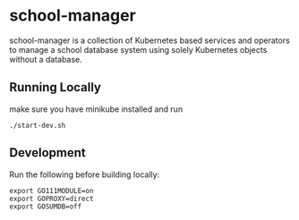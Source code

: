 # school-manager
school-manager is a collection of Kubernetes based services and operators to manage a school database system using solely Kubernetes objects without a database.

## Running Locally
make sure you have minikube installed and run
```
./start-dev.sh
```
## Development
Run the following before building locally: 
```
export GO111MODULE=on
export GOPROXY=direct
export GOSUMDB=off
```
